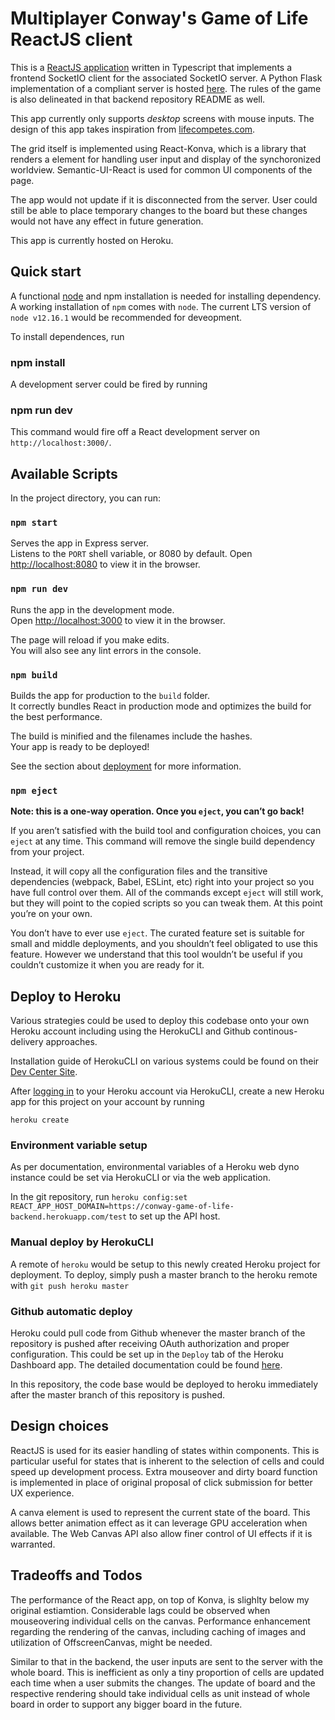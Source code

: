 # Multiplayer Conway's Game of Life ReactJS client

This is a [ReactJS application](https://conway.michaelchoy.dev) written in Typescript that implements a frontend
SocketIO client for the associated SocketIO server. A Python Flask implementation of a compliant server is hosted [here](https://github.com/bridgelancer/conway-game-of-life-backend). The rules of the game is also delineated in that backend repository README as well.

This app currently only supports *desktop* screens with mouse inputs. The design of this app takes inspiration from [lifecompetes.com](http://lifecompetes.com). 

The grid itself is implemented using React-Konva, which is a library that renders a <canvas> element for handling user input and display of the synchoronized worldview. Semantic-UI-React is used for common UI components of the page.

The app would not update if it is disconnected from the server. User could still be able to place temporary changes to the board but these changes would not have any effect in future generation.

This app is currently hosted on Heroku.

## Quick start
A functional [node](https://nodejs.org/en/) and npm installation is needed for installing dependency. A working installation of `npm` comes with `node`. The current LTS version of `node v12.16.1` would be recommended for deveopment.

To install dependences, run 
### npm install 

A development server could be fired by running

### npm run dev

This command would fire off a React development server on `http://localhost:3000/`.

## Available Scripts

In the project directory, you can run:

### `npm start`

Serves the app in Express server. <br />
Listens to the `PORT` shell variable, or 8080 by default.
Open [http://localhost:8080](http://localhost:8080) to view it in the browser.


### `npm run dev`

Runs the app in the development mode.<br />
Open [http://localhost:3000](http://localhost:3000) to view it in the browser.

The page will reload if you make edits.<br />
You will also see any lint errors in the console.

### `npm build`

Builds the app for production to the `build` folder.<br />
It correctly bundles React in production mode and optimizes the build for the best performance.

The build is minified and the filenames include the hashes.<br />
Your app is ready to be deployed!

See the section about [deployment](https://facebook.github.io/create-react-app/docs/deployment) for more information.

### `npm eject`

**Note: this is a one-way operation. Once you `eject`, you can’t go back!**

If you aren’t satisfied with the build tool and configuration choices, you can `eject` at any time. This command will remove the single build dependency from your project.

Instead, it will copy all the configuration files and the transitive dependencies (webpack, Babel, ESLint, etc) right into your project so you have full control over them. All of the commands except `eject` will still work, but they will point to the copied scripts so you can tweak them. At this point you’re on your own.

You don’t have to ever use `eject`. The curated feature set is suitable for small and middle deployments, and you shouldn’t feel obligated to use this feature. However we understand that this tool wouldn’t be useful if you couldn’t customize it when you are ready for it.

## Deploy to Heroku
Various strategies could be used to deploy this codebase onto your own Heroku account including using the HerokuCLI and Github continous-delivery approaches.

Installation guide of HerokuCLI on various systems could be found on their [Dev Center Site](https://devcenter.heroku.com/articles/heroku-cli).

After [logging in](https://devcenter.heroku.com/articles/authentication) to your Heroku account via HerokuCLI, create a new Heroku app for this project on your account by running

`heroku create`

### Environment variable setup
As per documentation, environmental variables of a Heroku web dyno instance could be set via HerokuCLI or via the web application.

In the git repository, run 
`heroku config:set REACT_APP_HOST_DOMAIN=https://conway-game-of-life-backend.herokuapp.com/test`
to set up the API host.

### Manual deploy by HerokuCLI
A remote of `heroku` would be setup to this newly created Heroku project for deployment. To deploy, simply push a master branch to the heroku remote with
`git push heroku master`

### Github automatic deploy

Heroku could pull code from Github whenever the master branch of the repository is pushed after receiving OAuth authorization and proper configuration. This could be set up in the `Deploy` tab of the Heroku Dashboard app. The detailed documentation could be found [here](https://devcenter.heroku.com/articles/github-integration). 

In this repository, the code base would be deployed to heroku immediately after the master branch of this repository is pushed.

## Design choices

ReactJS is used for its easier handling of states within components. This is particular useful for states that is inherent to the selection of cells and could speed up development process. Extra mouseover and dirty board function is implemented in place of original proposal of click submission for better UX experience.

A canva element is used to represent the current state of the board. This allows better animation effect as it can leverage GPU acceleration when available. The Web Canvas API also allow finer control of UI effects if it is warranted.

## Tradeoffs and Todos

The performance of the React app, on top of Konva, is slighlty below my original estiamtion. Considerable lags could be observed when mouseovering individual cells on the canvas. Performance enhancement regarding the rendering of the canvas, including caching of images and utilization of OffscreenCanvas, might be needed.

Similar to that in the backend, the user inputs are sent to the server with the whole board. This is inefficient as only a tiny proportion of cells are updated each time when a user submits the changes. The update of board and the respective rendering should take individual cells as unit instead of whole board in order to support any bigger board in the future.
